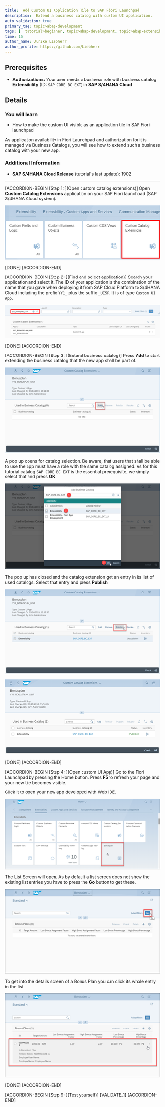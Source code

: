 ```yaml
---
title:  Add Custom UI Application Tile to SAP Fiori Launchpad
description:  Extend a business catalog with custom UI application.
auto_validation: true
primary_tag: topic>abap-development
tags: [  tutorial>beginner, topic>abap-development, topic>abap-extensibility ]
time: 15
author_name: Ulrike Liebherr
author_profile: https://github.com/Liebherr
---
```


## Prerequisites
- **Authorizations:** Your user needs a business role with business catalog **Extensibility** (ID: `SAP_CORE_BC_EXT`) in **SAP S/4HANA Cloud**

## Details
### You will learn
- How to make the custom UI visible as an application tile in SAP Fiori launchpad

As application availability in Fiori Launchpad and authorization for it is managed via Business Catalogs, you will see how to extend such a business catalog with your new app.

### Additional Information
- **SAP S/4HANA Cloud Release** (tutorial's last update): 1902

---

[ACCORDION-BEGIN [Step 1: ](Open custom catalog extensions)]
Open **Custom Catalog Extensions** application on your SAP Fiori launchpad (SAP S/4HANA Cloud system).

![Open custom catalog extensions](s4_customCatalogExtension_tile.png)

[DONE]
[ACCORDION-END]

[ACCORDION-BEGIN [Step 2: ](Find and select application)]
Search your application and select it.
The ID of your application is the combination of the name that you gave when deploying it from SAP Cloud Platform to S/4HANA Cloud including the prefix `YY1_` plus the suffix `_UI5R`. It is of type `Custom UI App`.  

![Select application](s4_customCatalogExtension_selectApp.png)

[DONE]
[ACCORDION-END]

[ACCORDION-BEGIN [Step 3: ](Extend business catalog)]
Press **Add** to start extending the business catalog that the new app shall be part of.

![add a catalog to become extended](s4_customCatalogExtension_add.png)

A pop up opens for catalog selection. Be aware, that users that shall be able to use the app must have a role with the same catalog assigned. As for this tutorial catalog `SAP_CORE_BC_EXT` is the essential prerequisite, we simply select that and press **OK**

![Find and select catalog ](s4_customCatalogExtension_chooseCatalog.png)

The pop up has closed and the catalog extension got an entry in its list of used catalogs. Select that entry and press **Publish**

![Published Catalog Extension for Extensibility catalog](s4_customCatalogExtension_publish.png)

![Published Catalog Extension for Extensibility catalog](s4_customCatalogExtension_published.png)

[DONE]
[ACCORDION-END]

[ACCORDION-BEGIN [Step 4: ](Open custom UI App)]
Go to the Fiori Launchpad by pressing the Home button.
Press **F5** to refresh your page and your new tile becomes visible.

Click it to open your new app developed with Web IDE.

![Open Custom App's tile](s4_BonusplanApp_tile.png)

The List Screen will open. As by default a list screen does not show the existing list entries you have to press the **Go** button to get these.

![Load list of Bonus Plans](s4_BonusplanApp_List_pressGoButton.png)

To get into the details screen of a Bonus Plan you can click its whole entry in the list.

![Open Custom App's tile](s4_BonusplanApp_List_pressListEntry.png)

[DONE]
[ACCORDION-END]

[ACCORDION-BEGIN [Step 9: ](Test yourself)]
[VALIDATE_1]
[ACCORDION-END]
